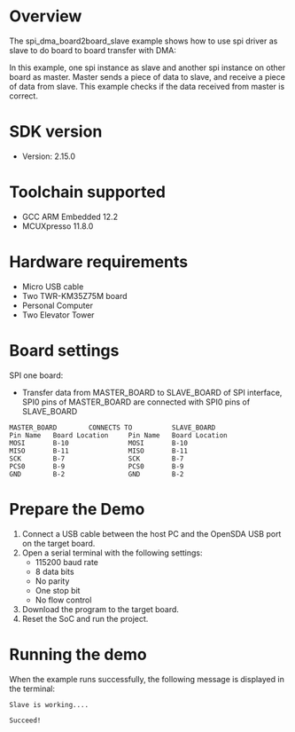Overview
========
The spi_dma_board2board_slave example shows how to use spi driver as slave to do board to board transfer with DMA:

In this example, one spi instance as slave and another spi instance on other board as master. Master sends a piece of 
data to slave, and receive a piece of data from slave. This example checks if the data received from master is correct.

SDK version
===========
- Version: 2.15.0

Toolchain supported
===================
- GCC ARM Embedded  12.2
- MCUXpresso  11.8.0

Hardware requirements
=====================
- Micro USB cable
- Two TWR-KM35Z75M board
- Personal Computer
- Two Elevator Tower

Board settings
==============
SPI one board:
  + Transfer data from MASTER_BOARD to SLAVE_BOARD of SPI interface, SPI0 pins of MASTER_BOARD are connected with
    SPI0 pins of SLAVE_BOARD
~~~~~~~~~~~~~~~~~~~~~~~~~~~~~~~~~~~~~~~~~~~~~~~~~~~~~~
MASTER_BOARD        CONNECTS TO          SLAVE_BOARD
Pin Name   Board Location     Pin Name   Board Location
MOSI       B-10               MOSI       B-10
MISO       B-11               MISO       B-11
SCK        B-7                SCK        B-7
PCS0       B-9                PCS0       B-9
GND        B-2                GND        B-2
~~~~~~~~~~~~~~~~~~~~~~~~~~~~~~~~~~~~~~~~~~~~~~~~~~~~~~

Prepare the Demo
================
1.  Connect a USB cable between the host PC and the OpenSDA USB port on the target board.
2.  Open a serial terminal with the following settings:
    - 115200 baud rate
    - 8 data bits
    - No parity
    - One stop bit
    - No flow control
3.  Download the program to the target board.
4.  Reset the SoC and run the project.

Running the demo
================
When the example runs successfully, the following message is displayed in the terminal:

~~~~~~~~~~~~~~~~~~~~~~~~~~~~~~~~~~~~~~~
Slave is working....

Succeed!
~~~~~~~~~~~~~~~~~~~~~~~~~~~~~~~~~~~~~~~
